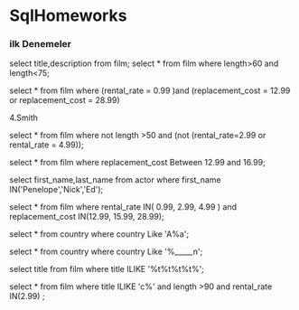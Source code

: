 # SqlHomeworks

### ilk Denemeler
select title,description from film; 
select * from film where length>60 and length<75;


select * from film where (rental_rate = 0.99 )and (replacement_cost = 12.99 or replacement_cost = 28.99)

4.Smith

select * from film where not length >50 and (not (rental_rate=2.99 or rental_rate = 4.99));

select * from film where replacement_cost Between 12.99 and 16.99;

select first_name,last_name from actor where first_name IN('Penelope','Nick','Ed');

select * from film where rental_rate IN( 0.99, 2.99, 4.99 ) and replacement_cost IN(12.99, 15.99, 28.99);

select * from country where  country  Like 'A%a';

select * from country  where  country Like '%_____n';

select title from film where title ILIKE '%t%t%t%t%';

select * from film where title ILIKE 'c%' and length >90 and rental_rate IN(2.99)  ;
